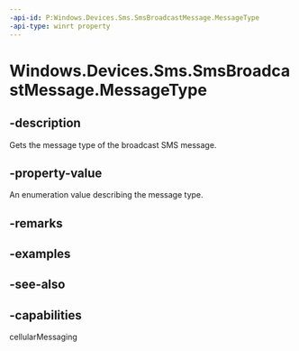 ```yaml
---
-api-id: P:Windows.Devices.Sms.SmsBroadcastMessage.MessageType
-api-type: winrt property
---
```


<!-- Property syntax
public Windows.Devices.Sms.SmsMessageType MessageType { get; }
-->

# Windows.Devices.Sms.SmsBroadcastMessage.MessageType

## -description
Gets the message type of the broadcast SMS message.

## -property-value
An enumeration value describing the message type.

## -remarks

## -examples

## -see-also


## -capabilities
cellularMessaging